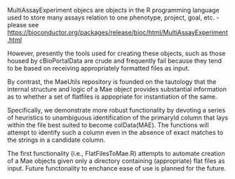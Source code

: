 MultiAssayExperiment objecs are objects in the R programming language used to store many assays relation to one phenotype, project, goal, etc. - please see https://bioconductor.org/packages/release/bioc/html/MultiAssayExperiment.html

However, presently the tools used for creating these objects, such as those housed by cBioPortalData are crude and frequently fail because they tend to be based on receiving appropriately formatted files as input.

By contrast, the MaeUtils repository is founded on the tautology that the internal structure and logic of a Mae object provides substantial information as to whether a set of flatfiles is appopriate for instantiation of the same.

Specifically, we demonstrate more robust functionality by devoting a series of heuristics to unambiguous identification of the primaryId column that lays within the file best suited to become colData(MAE). The functions will attempt to identify such a column even in the absence of exact matches to the strings in a candidate column. 

The first functionality (i.e., FlatFilesToMae.R) attempts to automate creation of a Mae objects given only a directory containing (appropriate) flat files as input. Future functonality to enchance ease of use is planned for the future.
